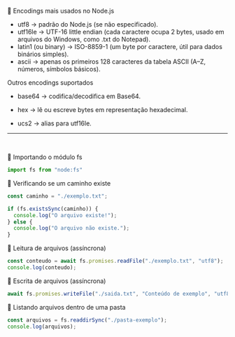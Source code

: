 🔹 Encodings mais usados no Node.js

*  utf8 → padrão do Node.js (se não especificado).
*  utf16le → UTF-16 little endian (cada caractere ocupa 2 bytes, usado em arquivos do Windows, como .txt do Notepad).
*  latin1 (ou binary) → ISO-8859-1 (um byte por caractere, útil para dados binários simples).
*  ascii → apenas os primeiros 128 caracteres da tabela ASCII (A–Z, números, símbolos básicos).

Outros encodings suportados

*  base64 → codifica/decodifica em Base64.

*  hex → lê ou escreve bytes em representação hexadecimal.

*  ucs2 → alias para utf16le.

---

</br>

🔹 Importando o módulo fs

````ts
import fs from "node:fs"
````

🔹 Verificando se um caminho existe

````ts
const caminho = "./exemplo.txt";

if (fs.existsSync(caminho)) {
  console.log("O arquivo existe!");
} else {
  console.log("O arquivo não existe.");
}
````

🔹 Leitura de arquivos (assíncrona)

````ts
const conteudo = await fs.promises.readFile("./exemplo.txt", "utf8");
console.log(conteudo);
````

🔹 Escrita de arquivos (assíncrona)

````ts
await fs.promises.writeFile("./saida.txt", "Conteúdo de exemplo", "utf8");
````

🔹 Listando arquivos dentro de uma pasta

````ts
const arquivos = fs.readdirSync("./pasta-exemplo");
console.log(arquivos);
````